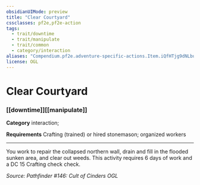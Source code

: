 ```yaml
---
obsidianUIMode: preview
title: "Clear Courtyard"
cssclasses: pf2e,pf2e-action
tags:
  - trait/downtime
  - trait/manipulate
  - trait/common
  - category/interaction
aliases: "Compendium.pf2e.adventure-specific-actions.Item.iQfHTjg9dNLbuzr8"
license: OGL
---
```

# Clear Courtyard

### [[downtime]][[manipulate]]

**Category** interaction; 




**Requirements** Crafting (trained) or hired stonemason; organized workers

* * *

You work to repair the collapsed northern wall, drain and fill in the flooded sunken area, and clear out weeds. This activity requires 6 days of work and a DC 15 Crafting check check.

*Source: Pathfinder #146: Cult of Cinders*
*OGL*